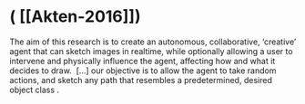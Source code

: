 # ( [[Akten-2016]])


The aim of this research is to create an autonomous, collaborative, ‘creative’ agent that can sketch images in realtime, while optionally allowing a user to intervene and physically influence the agent, affecting how and what it decides to draw.  [...] our objective is to allow the agent to take random actions, and sketch any path that resembles a predetermined, desired object class .

  




